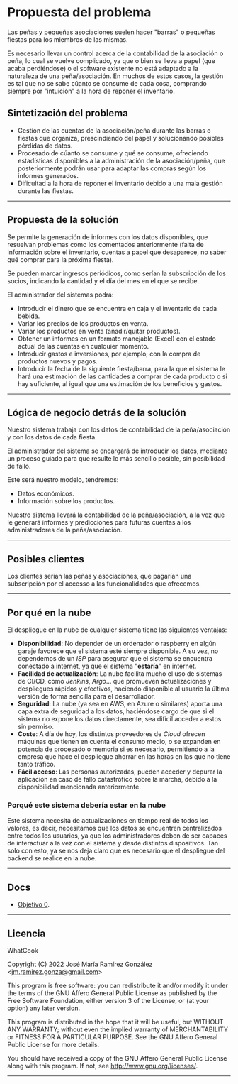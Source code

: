 # Propuesta del problema

Las peñas y pequeñas asociaciones suelen hacer "barras" o pequeñas fiestas para los miembros de las mismas.

Es necesario llevar un control acerca de la contabilidad de la asociación o peña, lo cual se vuelve complicado, ya que o bien se lleva a papel (que acaba perdiéndose) o el software existente no está adaptado a la naturaleza de una peña/asociación. En muchos de estos casos, la gestión es tal que no se sabe cúanto se consume de cada cosa, comprando siempre por "intuición" a la hora de reponer el inventario.

## Sintetización del problema

* Gestión de las cuentas de la asociación/peña durante las barras o fiestas que organiza, prescindiendo del papel y solucionando posibles pérdidas de datos.
* Procesado de cúanto se consume y qué se consume, ofreciendo estadísticas disponibles a la administración de la asociación/peña, que posteriormente podrán usar para adaptar las compras según los informes generados.
* Dificultad a la hora de reponer el inventario debido a una mala gestión durante las fiestas.

---

## Propuesta de la solución

Se permite la generación de informes con los datos disponibles, que resuelvan problemas como los comentados anteriormente (falta de información sobre el inventario, cuentas a papel que desaparece, no saber qué comprar para la próxima fiesta).

Se pueden marcar ingresos periódicos, como serían la subscripción de los socios, indicando la cantidad y el día del mes en el que se recibe.

El administrador del sistemas podrá:

* Introducir el dinero que se encuentra en caja y el inventario de cada bebida.
* Variar los precios de los productos en venta.
* Variar los productos en venta (añadir/quitar productos).
* Obtener un informes en un formato manejable (Excel) con el estado actual de las cuentas en cualquier momento.
* Introducir gastos e inversiones, por ejemplo, con la compra de productos nuevos y pagos.
* Introducir la fecha de la siguiente fiesta/barra, para la que el sistema le hará una estimación de las cantidades a comprar de cada producto o si hay suficiente, al igual que una estimación de los beneficios y gastos.

---

## Lógica de negocio detrás de la solución

Nuestro sistema trabaja con los datos de contabilidad de la peña/asociación y con los datos de cada fiesta.

El administrador del sistema se encargará de introducir los datos, mediante un proceso guiado para que resulte lo más sencillo posible, sin posibilidad de fallo.

Este será nuestro modelo, tendremos:

* Datos económicos.
* Información sobre los productos.

Nuestro sistema llevará la contabilidad de la peña/asociación, a la vez que le generará informes y predicciones para futuras cuentas a los administradores de la peña/asociación.

---

## Posibles clientes

Los clientes serían las peñas y asociaciones, que pagarían una subscripción por el accesso a las funcionalidades que ofrecemos.

---

## Por qué en la nube

El despliegue en la nube de cualquier sistema tiene las siguientes ventajas:

* **Disponibilidad**: No depender de un ordenador o raspberry en algún garaje favorece que el sistema esté siempre disponible. A su vez, no dependemos de un *ISP* para asegurar que el sistema se encuentra conectado a internet, ya que el sistema "**estaría**" en internet.
* **Facilidad de actualización**: La nube facilita mucho el uso de sistemas de CI/CD, como *Jenkins*, *Argo*... que promueven actualizaciones y despliegues rápidos y efectivos, haciendo disponible al usuario la última versión de forma sencilla para el desarrollador.
* **Seguridad**: La nube (ya sea en AWS, en Azure o similares) aporta una capa extra de seguridad a los datos, haciéndose cargo de que si el sistema no expone los datos directamente, sea difícil acceder a estos sin permiso.
* **Coste**: A día de hoy, los distintos proveedores de *Cloud* ofrecen máquinas que tienen en cuenta el consumo medio, o se expanden en potencia de procesado o memoria si es necesario, permitiendo a la empresa que hace el despliegue ahorrar en las horas en las que no tiene tanto tráfico.
* **Fácil acceso**: Las personas autorizadas, pueden acceder y depurar la aplicación en caso de fallo catastrófico sobre la marcha, debido a la disponibilidad mencionada anteriormente.

### Porqué este sistema debería estar en la nube

Este sistema necesita de actualizaciones en tiempo real de todos los valores, es decir, necesitamos que los datos se encuentren centralizados entre todos los usuarios, ya que los administradores deben de ser capaces de interactuar a la vez con el sistema y desde distintos dispositivos. Tan solo con esto, ya se nos deja claro que es necesario que el despliegue del backend se realice en la nube.

---

## Docs

* [Objetivo 0](docs/objetivo0/git_config.md).

---
  
## Licencia

WhatCook

Copyright (C) 2022  José María Ramírez González \<jm.ramirez.gonza@gmail.com\>

This program is free software: you can redistribute it and/or modify
it under the terms of the GNU Affero General Public License as published by
the Free Software Foundation, either version 3 of the License, or
(at your option) any later version.

This program is distributed in the hope that it will be useful,
but WITHOUT ANY WARRANTY; without even the implied warranty of
MERCHANTABILITY or FITNESS FOR A PARTICULAR PURPOSE.  See the
GNU Affero General Public License for more details.

You should have received a copy of the GNU Affero General Public License
along with this program.  If not, see <http://www.gnu.org/licenses/>.

---
